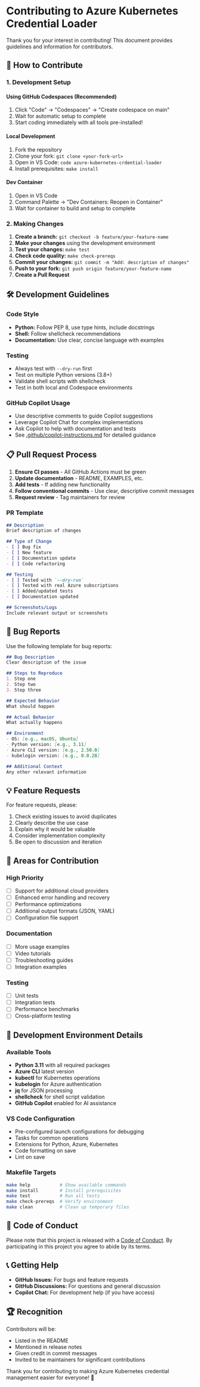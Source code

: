 # Contributing to Azure Kubernetes Credential Loader

Thank you for your interest in contributing! This document provides guidelines and information for contributors.

## 🤝 How to Contribute

### 1. Development Setup

#### Using GitHub Codespaces (Recommended)
1. Click "Code" → "Codespaces" → "Create codespace on main"
2. Wait for automatic setup to complete
3. Start coding immediately with all tools pre-installed!

#### Local Development
1. Fork the repository
2. Clone your fork: `git clone <your-fork-url>`
3. Open in VS Code: `code azure-kubernetes-crdential-loader`
4. Install prerequisites: `make install`

#### Dev Container
1. Open in VS Code
2. Command Palette → "Dev Containers: Reopen in Container"
3. Wait for container to build and setup to complete

### 2. Making Changes

1. **Create a branch:** `git checkout -b feature/your-feature-name`
2. **Make your changes** using the development environment
3. **Test your changes:** `make test`
4. **Check code quality:** `make check-prereqs`
5. **Commit your changes:** `git commit -m "Add: description of changes"`
6. **Push to your fork:** `git push origin feature/your-feature-name`
7. **Create a Pull Request**

## 🛠️ Development Guidelines

### Code Style
- **Python:** Follow PEP 8, use type hints, include docstrings
- **Shell:** Follow shellcheck recommendations
- **Documentation:** Use clear, concise language with examples

### Testing
- Always test with `--dry-run` first
- Test on multiple Python versions (3.8+)
- Validate shell scripts with shellcheck
- Test in both local and Codespace environments

### GitHub Copilot Usage
- Use descriptive comments to guide Copilot suggestions
- Leverage Copilot Chat for complex implementations
- Ask Copilot to help with documentation and tests
- See [.github/copilot-instructions.md](.github/copilot-instructions.md) for detailed guidance

## 📋 Pull Request Process

1. **Ensure CI passes** - All GitHub Actions must be green
2. **Update documentation** - README, EXAMPLES, etc.
3. **Add tests** - If adding new functionality
4. **Follow conventional commits** - Use clear, descriptive commit messages
5. **Request review** - Tag maintainers for review

### PR Template
```markdown
## Description
Brief description of changes

## Type of Change
- [ ] Bug fix
- [ ] New feature
- [ ] Documentation update
- [ ] Code refactoring

## Testing
- [ ] Tested with `--dry-run`
- [ ] Tested with real Azure subscriptions
- [ ] Added/updated tests
- [ ] Documentation updated

## Screenshots/Logs
Include relevant output or screenshots
```

## 🐛 Bug Reports

Use the following template for bug reports:

```markdown
## Bug Description
Clear description of the issue

## Steps to Reproduce
1. Step one
2. Step two
3. Step three

## Expected Behavior
What should happen

## Actual Behavior
What actually happens

## Environment
- OS: [e.g., macOS, Ubuntu]
- Python version: [e.g., 3.11]
- Azure CLI version: [e.g., 2.50.0]
- kubelogin version: [e.g., 0.0.28]

## Additional Context
Any other relevant information
```

## 💡 Feature Requests

For feature requests, please:
1. Check existing issues to avoid duplicates
2. Clearly describe the use case
3. Explain why it would be valuable
4. Consider implementation complexity
5. Be open to discussion and iteration

## 🎯 Areas for Contribution

### High Priority
- [ ] Support for additional cloud providers
- [ ] Enhanced error handling and recovery
- [ ] Performance optimizations
- [ ] Additional output formats (JSON, YAML)
- [ ] Configuration file support

### Documentation
- [ ] More usage examples
- [ ] Video tutorials
- [ ] Troubleshooting guides
- [ ] Integration examples

### Testing
- [ ] Unit tests
- [ ] Integration tests
- [ ] Performance benchmarks
- [ ] Cross-platform testing

## 🔧 Development Environment Details

### Available Tools
- **Python 3.11** with all required packages
- **Azure CLI** latest version
- **kubectl** for Kubernetes operations
- **kubelogin** for Azure authentication
- **jq** for JSON processing
- **shellcheck** for shell script validation
- **GitHub Copilot** enabled for AI assistance

### VS Code Configuration
- Pre-configured launch configurations for debugging
- Tasks for common operations
- Extensions for Python, Azure, Kubernetes
- Code formatting on save
- Lint on save

### Makefile Targets
```bash
make help           # Show available commands
make install        # Install prerequisites
make test           # Run all tests
make check-prereqs  # Verify environment
make clean          # Clean up temporary files
```

## 📜 Code of Conduct

Please note that this project is released with a [Code of Conduct](CODE_OF_CONDUCT.md). By participating in this project you agree to abide by its terms.

## 📞 Getting Help

- **GitHub Issues:** For bugs and feature requests
- **GitHub Discussions:** For questions and general discussion
- **Copilot Chat:** For development help (if you have access)

## 🏆 Recognition

Contributors will be:
- Listed in the README
- Mentioned in release notes
- Given credit in commit messages
- Invited to be maintainers for significant contributions

Thank you for contributing to making Azure Kubernetes credential management easier for everyone! 🚀
